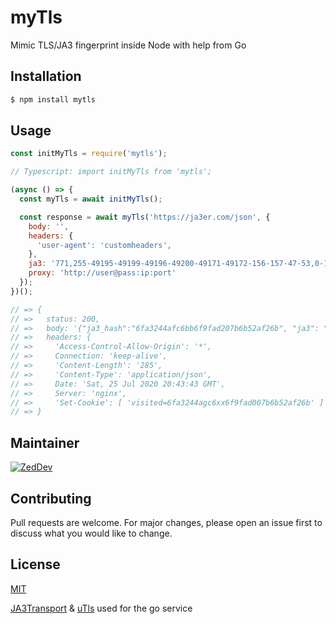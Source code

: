 # myTls

Mimic TLS/JA3 fingerprint inside Node with help from Go

## Installation

```bash
$ npm install mytls
```

## Usage

```javascript
const initMyTls = require('mytls');

// Typescript: import initMyTls from 'mytls';

(async () => {
  const myTls = await initMyTls();

  const response = await myTls('https://ja3er.com/json', {
    body: '',
    headers: {
      'user-agent': 'customheaders',
    },
    ja3: '771,255-49195-49199-49196-49200-49171-49172-156-157-47-53,0-10-11-13,23-24,0',
    proxy: 'http://user@pass:ip:port'
  });
})();

// => {
// =>   status: 200,
// =>   body: '{"ja3_hash":"6fa3244afc6bb6f9fad207b6b52af26b", "ja3": "771,255-49195-49199-49196-49200-49171-49172-156-157-47-53,0-10-11-13,23-24,0", "User-Agent": "customheaders"}',
// =>   headers: {
// =>     'Access-Control-Allow-Origin': '*',
// =>     Connection: 'keep-alive',
// =>     'Content-Length': '285',
// =>     'Content-Type': 'application/json',
// =>     Date: 'Sat, 25 Jul 2020 20:43:43 GMT',
// =>     Server: 'nginx',
// =>     'Set-Cookie': [ 'visited=6fa3244agc6xx6f9fad007b6b52af26b' ]
// => }
```

## Maintainer

[![ZedDev](https://github.com/zedd3v.png?size=100)](https://abck.dev/)

## Contributing

Pull requests are welcome. For major changes, please open an issue first to discuss what you would like to change.

## License

[MIT](https://choosealicense.com/licenses/mit/)

[JA3Transport](https://github.com/cucyber/JA3Transport) & [uTls](https://github.com/refraction-networking/utls) used for the go service
